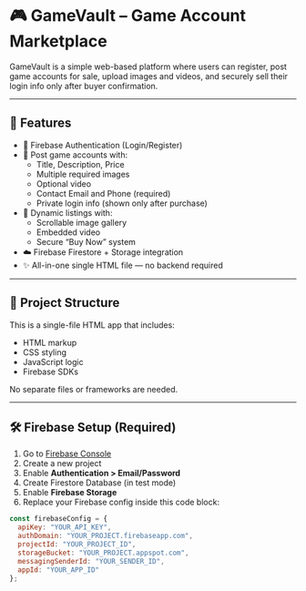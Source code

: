 # 🎮 GameVault – Game Account Marketplace

GameVault is a simple web-based platform where users can register, post game accounts for sale, upload images and videos, and securely sell their login info only after buyer confirmation.

---

## 🚀 Features

- 🔐 Firebase Authentication (Login/Register)
- 📝 Post game accounts with:
  - Title, Description, Price
  - Multiple required images
  - Optional video
  - Contact Email and Phone (required)
  - Private login info (shown only after purchase)
- 💼 Dynamic listings with:
  - Scrollable image gallery
  - Embedded video
  - Secure “Buy Now” system
- ☁️ Firebase Firestore + Storage integration
- ✨ All-in-one single HTML file — no backend required

---

## 📁 Project Structure

This is a single-file HTML app that includes:
- HTML markup
- CSS styling
- JavaScript logic
- Firebase SDKs

No separate files or frameworks are needed.

---

## 🛠️ Firebase Setup (Required)

1. Go to [Firebase Console](https://console.firebase.google.com/)
2. Create a new project
3. Enable **Authentication > Email/Password**
4. Create Firestore Database (in test mode)
5. Enable **Firebase Storage**
6. Replace your Firebase config inside this code block:

```js
const firebaseConfig = {
  apiKey: "YOUR_API_KEY",
  authDomain: "YOUR_PROJECT.firebaseapp.com",
  projectId: "YOUR_PROJECT_ID",
  storageBucket: "YOUR_PROJECT.appspot.com",
  messagingSenderId: "YOUR_SENDER_ID",
  appId: "YOUR_APP_ID"
};
